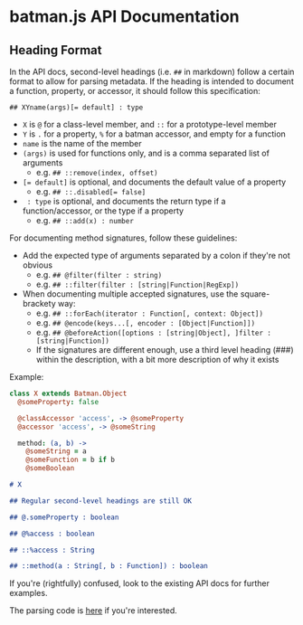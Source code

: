# batman.js API Documentation

## Heading Format

In the API docs, second-level headings (i.e. `##` in markdown) follow a certain
format to allow for parsing metadata. If the heading is intended to document a
function, property, or accessor, it should follow this specification:

```
## XYname(args)[= default] : type
```

- `X` is `@` for a class-level member, and `::` for a prototype-level member
- `Y` is `.` for a property, `%` for a batman accessor, and empty for a function
- `name` is the name of the member
- `(args)` is used for functions only, and is a comma separated list of arguments
  - e.g. `## ::remove(index, offset)`
- `[= default]` is optional, and documents the default value of a property
  - e.g. `## ::.disabled[= false]`
- ` : type` is optional, and documents the return type if a function/accessor, or the type if a property
  - e.g. `## ::add(x) : number`


For documenting method signatures, follow these guidelines:

- Add the expected type of arguments separated by a colon if they're not obvious
  - e.g. `## @filter(filter : string)`
  - e.g. `## ::filter(filter : [string|Function|RegExp])`
- When documenting multiple accepted signatures, use the square-brackety way:
  - e.g. `## ::forEach(iterator : Function[, context: Object])`
  - e.g. `## @encode(keys...[, encoder : [Object|Function]])`
  - e.g. `## @beforeAction([options : [string|Object], ]filter : [string|Function])`
  - If the signatures are different enough, use a third level heading (###) within the description, with a bit more description of why it exists


Example:

```coffee
class X extends Batman.Object
  @someProperty: false

  @classAccessor 'access', -> @someProperty
  @accessor 'access', -> @someString

  method: (a, b) ->
    @someString = a
    @someFunction = b if b
    @someBoolean

```

```markdown
# X

## Regular second-level headings are still OK

## @.someProperty : boolean

## @%access : boolean

## ::%access : String

## ::method(a : String[, b : Function]) : boolean

```

If you're (rightfully) confused, look to the existing API docs for further examples.

The parsing code is [here](https://github.com/batmanjs/batmanjs.github.io/blob/master/bin/generate_docs#L22-L45) if you're interested.

